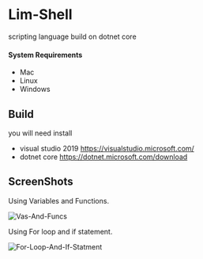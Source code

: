 # Lim-Shell
scripting language build on dotnet core

#### System Requirements

+ Mac
+ Linux
+ Windows

## Build
you will need install
+ visual studio 2019 https://visualstudio.microsoft.com/
+ dotnet core https://dotnet.microsoft.com/download

## ScreenShots

Using Variables and Functions.

<img src="https://i.ibb.co/MPHWNVR/Vas-And-Funcs.png" alt="Vas-And-Funcs" border="0">

Using For loop and if statement.

<img src="https://i.ibb.co/nP91b5M/For-Loop-And-If-Statment.png" alt="For-Loop-And-If-Statment" border="0">
